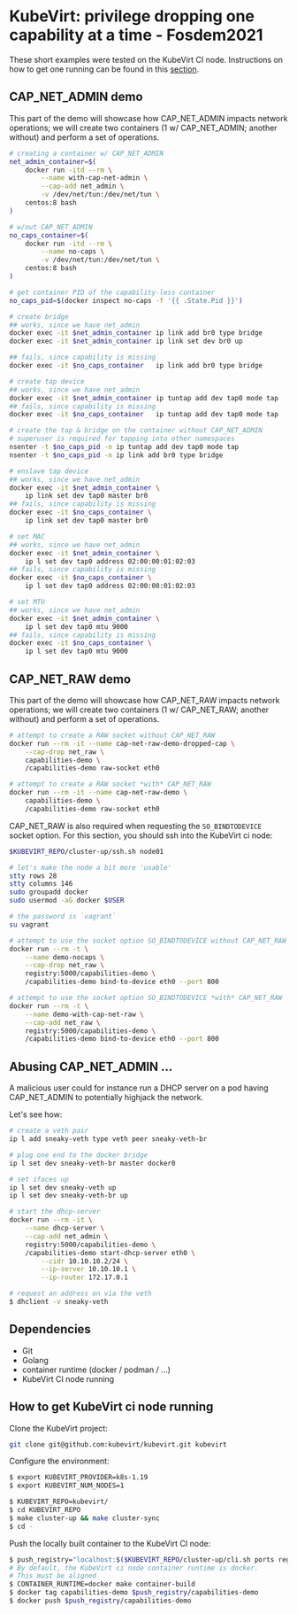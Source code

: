 # KubeVirt: privilege dropping one capability at a time - Fosdem2021

These short examples were tested on the KubeVirt CI node. Instructions on how
to get one running can be found in this
[section](#how-to-get-kubevirt-ci-node-running).

## CAP_NET_ADMIN demo

This part of the demo will showcase how CAP_NET_ADMIN impacts network
operations; we will create two containers (1 w/ CAP_NET_ADMIN; another without)
and perform a set of operations.

```bash
# creating a container w/ CAP_NET_ADMIN
net_admin_container=$(
    docker run -itd --rm \
        --name with-cap-net-admin \
        --cap-add net_admin \
        -v /dev/net/tun:/dev/net/tun \
    centos:8 bash
)

# w/out CAP_NET_ADMIN
no_caps_container=$(
    docker run -itd --rm \
        --name no-caps \
        -v /dev/net/tun:/dev/net/tun \
    centos:8 bash
)

# get container PID of the capability-less container
no_caps_pid=$(docker inspect no-caps -f '{{ .State.Pid }}')

# create bridge
## works, since we have net_admin
docker exec -it $net_admin_container ip link add br0 type bridge
docker exec -it $net_admin_container ip link set dev br0 up

## fails, since capability is missing
docker exec -it $no_caps_container   ip link add br0 type bridge

# create tap device
## works, since we have net_admin
docker exec -it $net_admin_container ip tuntap add dev tap0 mode tap
## fails, since capability is missing
docker exec -it $no_caps_container   ip tuntap add dev tap0 mode tap

# create the tap & bridge on the container without CAP_NET_ADMIN
# superuser is required for tapping into other namespaces
nsenter -t $no_caps_pid -n ip tuntap add dev tap0 mode tap
nsenter -t $no_caps_pid -n ip link add br0 type bridge

# enslave tap device
## works, since we have net_admin
docker exec -it $net_admin_container \
    ip link set dev tap0 master br0
## fails, since capability is missing
docker exec -it $no_caps_container \
    ip link set dev tap0 master br0

# set MAC
## works, since we have net_admin
docker exec -it $net_admin_container \
    ip l set dev tap0 address 02:00:00:01:02:03
## fails, since capability is missing
docker exec -it $no_caps_container \
    ip l set dev tap0 address 02:00:00:01:02:03

# set MTU
## works, since we have net_admin
docker exec -it $net_admin_container \
    ip l set dev tap0 mtu 9000
## fails, since capability is missing
docker exec -it $no_caps_container \
    ip l set dev tap0 mtu 9000
```

## CAP_NET_RAW demo

This part of the demo will showcase how CAP_NET_RAW impacts network
operations; we will create two containers (1 w/ CAP_NET_RAW; another without)
and perform a set of operations.

```bash
# attempt to create a RAW socket without CAP_NET_RAW
docker run --rm -it --name cap-net-raw-demo-dropped-cap \
    --cap-drop net_raw \
    capabilities-demo \
    /capabilities-demo raw-socket eth0

# attempt to create a RAW socket *with* CAP_NET_RAW
docker run --rm -it --name cap-net-raw-demo \
    capabilities-demo \
    /capabilities-demo raw-socket eth0
```

CAP_NET_RAW is also required when requesting the `SO_BINDTODEVICE` socket
option. For this section, you should ssh into the KubeVirt ci node:
```bash
$KUBEVIRT_REPO/cluster-up/ssh.sh node01

# let's make the node a bit more 'usable'
stty rows 28
stty columns 146
sudo groupadd docker
sudo usermod -aG docker $USER

# the password is `vagrant`
su vagrant
```

```bash
# attempt to use the socket option SO_BINDTODEVICE without CAP_NET_RAW
docker run --rm -t \
    --name demo-nocaps \
    --cap-drop net_raw \
    registry:5000/capabilities-demo \
    /capabilities-demo bind-to-device eth0 --port 800

# attempt to use the socket option SO_BINDTODEVICE *with* CAP_NET_RAW
docker run --rm -t \
    --name demo-with-cap-net-raw \
    --cap-add net_raw \
    registry:5000/capabilities-demo \
    /capabilities-demo bind-to-device eth0 --port 800
```

## Abusing CAP_NET_ADMIN ...

A malicious user could for instance run a DHCP server on a pod having
CAP_NET_ADMIN to potentially highjack the network.

Let's see how:
```bash
# create a veth pair
ip l add sneaky-veth type veth peer sneaky-veth-br

# plug one end to the docker bridge
ip l set dev sneaky-veth-br master docker0

# set ifaces up
ip l set dev sneaky-veth up
ip l set dev sneaky-veth-br up

# start the dhcp-server
docker run --rm -it \
    --name dhcp-server \
    --cap-add net_admin \
    registry:5000/capabilities-demo \
    /capabilities-demo start-dhcp-server eth0 \
        --cidr 10.10.10.2/24 \
        --ip-server 10.10.10.1 \
        --ip-router 172.17.0.1

# request an address on via the veth
$ dhclient -v sneaky-veth
```

## Dependencies
- Git
- Golang
- container runtime (docker / podman / ...)
- KubeVirt CI node running

## How to get KubeVirt ci node running
Clone the KubeVirt project:
```bash
git clone git@github.com:kubevirt/kubevirt.git kubevirt
```

Configure the environment:
```bash
$ export KUBEVIRT_PROVIDER=k8s-1.19
$ export KUBEVIRT_NUM_NODES=1

$ KUBEVIRT_REPO=kubevirt/
$ cd KUBEVIRT_REPO
$ make cluster-up && make cluster-sync
$ cd -
```

Push the locally built container to the KubeVirt CI node:
```bash
$ push_registry="localhost:$($KUBEVIRT_REPO/cluster-up/cli.sh ports registry | tr -d '\r')"
# By default, the KubeVirt ci node container runtime is docker.
# This must be aligned
$ CONTAINER_RUNTIME=docker make container-build
$ docker tag capabilities-demo $push_registry/capabilities-demo
$ docker push $push_registry/capabilities-demo
```

